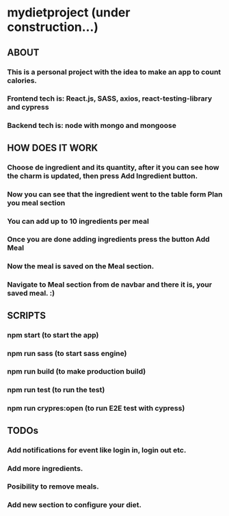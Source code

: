 # mydietproject (under construction...)
##  ABOUT
### This is a personal project with the idea to make an app to count calories.
### Frontend tech is: React.js, SASS, axios, react-testing-library and cypress
### Backend tech is: node with mongo and mongoose

##  HOW DOES IT WORK
### Choose de ingredient and its quantity, after it you can see how the charm is updated, then press Add Ingredient button.
### Now you can see that the ingredient went to the table form Plan you meal section
### You can add up to 10 ingredients per meal
### Once you are done adding ingredients press the button Add Meal
### Now the meal is saved on the Meal section. 
### Navigate to Meal section from de navbar and there it is, your saved meal. :)

##  SCRIPTS
### npm start (to start the app)
### npm run sass (to start sass engine)
### npm run build (to make production build)
### npm run test (to run the test)
### npm run crypres:open (to run E2E test with cypress)

##  TODOs
###  Add notifications for event like login in, login out etc.
###  Add more ingredients.
###  Posibility to remove meals.
###  Add new section to configure your diet.
